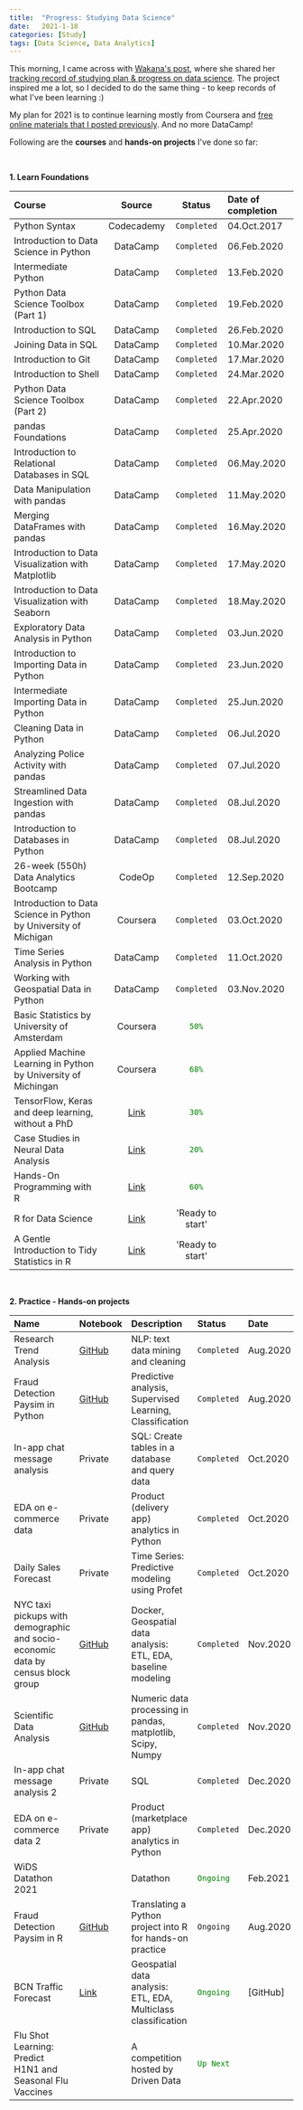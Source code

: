 ```yaml
---
title:  "Progress: Studying Data Science"
date:   2021-1-18
categories: [Study]
tags: [Data Science, Data Analytics]
---
```


This morning, I came across with [Wakana's post](https://elpha.com/posts/11dt7c73/hi-aspiring-data-science-learners-and-career-changers), where she shared her [tracking record of studying plan & progress on data science](https://www.notion.so/Study-Plan-Progress-for-Data-Science-9afe8bc8478341bbbd1c4a73afc28886). The project inspired me a lot, so I decided to do the same thing - to keep records of what I've been learning :)

My plan for 2021 is to continue learning mostly from Coursera and [free online materials that I posted previously](https://soyhyoj.github.io/2021/useful-ds-resources/). And no more DataCamp!

Following are the **courses** and **hands-on projects** I've done so far:

<br>

**1. Learn Foundations**

| Course   | Source   | Status  | Date of completion |
| :------- | :------: | :-----: | :----------------- |
| Python Syntax | Codecademy | `Completed` | 04.Oct.2017 |
| Introduction to Data Science in Python  | DataCamp | `Completed` | 06.Feb.2020 |
| Intermediate Python | DataCamp | `Completed` | 13.Feb.2020 |
| Python Data Science Toolbox (Part 1) | DataCamp | `Completed` | 19.Feb.2020 |
| Introduction to SQL | DataCamp | `Completed`  | 26.Feb.2020 |
| Joining Data in SQL | DataCamp | `Completed` | 10.Mar.2020 |
| Introduction to Git | DataCamp | `Completed` | 17.Mar.2020 |
| Introduction to Shell | DataCamp | `Completed` | 24.Mar.2020 |
| Python Data Science Toolbox (Part 2) | DataCamp | `Completed` | 22.Apr.2020 |
| pandas Foundations | DataCamp | `Completed` | 25.Apr.2020 |
| Introduction to Relational Databases in SQL | DataCamp | `Completed` | 06.May.2020 |
| Data Manipulation with pandas | DataCamp | `Completed` | 11.May.2020 |
| Merging DataFrames with pandas | DataCamp | `Completed` | 16.May.2020 |
| Introduction to Data Visualization with Matplotlib | DataCamp | `Completed` | 17.May.2020 |
| Introduction to Data Visualization with Seaborn | DataCamp | `Completed` | 18.May.2020 |
| Exploratory Data Analysis in Python | DataCamp | `Completed` | 03.Jun.2020 |
| Introduction to Importing Data in Python | DataCamp | `Completed` | 23.Jun.2020 |
| Intermediate Importing Data in Python | DataCamp | `Completed` | 25.Jun.2020 |
| Cleaning Data in Python | DataCamp | `Completed` | 06.Jul.2020 |
| Analyzing Police Activity with pandas | DataCamp | `Completed` | 07.Jul.2020 |
| Streamlined Data Ingestion with pandas | DataCamp | `Completed` | 08.Jul.2020 |
| Introduction to Databases in Python | DataCamp | `Completed` | 08.Jul.2020 |
| 26-week (550h) Data Analytics Bootcamp | CodeOp | `Completed` | 12.Sep.2020 |
| Introduction to Data Science in Python by University of Michigan | Coursera | `Completed` | 03.Oct.2020 |
| Time Series Analysis in Python | DataCamp | `Completed` | 11.Oct.2020 |
| Working with Geospatial Data in Python | DataCamp | `Completed` | 03.Nov.2020 |
| Basic Statistics by University of Amsterdam | Coursera | <span style="color:green">`50%`</span> |  |
| Applied Machine Learning in Python by University of Michingan | Coursera | <span style="color:green">`68%`</span> |  |
| TensorFlow, Keras and deep learning, without a PhD | [Link](https://codelabs.developers.google.com/codelabs/cloud-tensorflow-mnist/#0) | <span style="color:green">`30%`</span> |  |
| Case Studies in Neural Data Analysis | [Link](https://mark-kramer.github.io/Case-Studies-Python/intro.html) | <span style="color:green">`20%`</span> |  |
| Hands-On Programming with R | [Link](https://rstudio-education.github.io/hopr/) | <span style="color:green">`60%`</span> |  |
| R for Data Science | [Link](https://r4ds.had.co.nz/) | 'Ready to start' |  |
| A Gentle Introduction to Tidy Statistics in R | [Link](https://rstudio.com/resources/webinars/a-gentle-introduction-to-tidy-statistics-in-r/) | 'Ready to start' |  |


<br>

**2. Practice - Hands-on projects**

| Name | Notebook  | Description | Status | Date |
| :------------ | :----- | :----- | :----------- | :--- |
| Research Trend Analysis | [GitHub](https://github.com/soyhyoj/ResearchTrendAnalysis) | NLP: text data mining and cleaning | `Completed` | Aug.2020 |
| Fraud Detection Paysim in Python | [GitHub](https://github.com/soyhyoj/FraudDetectionPaysim/tree/master/Fraud%20Detection%20in%20Python) | Predictive analysis, Supervised Learning, Classification | `Completed` | Aug.2020 |
| In-app chat message analysis | Private | SQL: Create tables in a database and query data | `Completed` | Oct.2020 |
| EDA on e-commerce data | Private | Product (delivery app) analytics in Python | `Completed` | Oct.2020 |
| Daily Sales Forecast | Private | Time Series: Predictive modeling using Profet | `Completed` | Oct.2020 |
| NYC taxi pickups with demographic and socio-economic data by census block group | [GitHub](https://github.com/soyhyoj/GeospatialAnalysis_NYtaxi) | Docker, Geospatial data analysis: ETL, EDA, baseline modeling| `Completed` | Nov.2020 |
| Scientific Data Analysis | [GitHub](https://github.com/soyhyoj/PGlab) | Numeric data processing in pandas, matplotlib, Scipy, Numpy | `Completed` | Nov.2020 |
| In-app chat message analysis 2 | Private | SQL | `Completed` | Dec.2020 |
| EDA on e-commerce data 2 | Private | Product (marketplace app) analytics in Python | `Completed` | Dec.2020 |
WiDS Datathon 2021 | | Datathon| <span style="color:green">`Ongoing`</span>  | Feb.2021 |
| Fraud Detection Paysim in R | [GitHub](https://github.com/soyhyoj/FraudDetectionPaysim/tree/master/Fraud%20Detection%20in%20R) | Translating a Python project into R for hands-on practice | `Ongoing` | Aug.2020 |
| BCN Traffic Forecast | [Link](https://github.com/soyhyoj/BCN-TrafficForecast) | Geospatial data analysis: ETL, EDA, Multiclass classification| <span style="color:green">`Ongoing`</span>  | [GitHub] |
|Flu Shot Learning: Predict H1N1 and Seasonal Flu Vaccines  |  | A competition hosted by Driven Data | <span style="color:green">`Up Next`</span> |  |


<br>
<br>